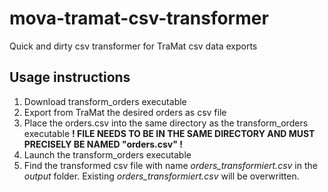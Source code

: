 # mova-tramat-csv-transformer
Quick and dirty csv transformer for TraMat csv data exports

## Usage instructions
1. Download transform_orders executable
2. Export from TraMat the desired orders as csv file
3. Place the orders.csv into the same directory as the transform_orders executable
   **! FILE NEEDS TO BE IN THE SAME DIRECTORY AND MUST PRECISELY BE NAMED "orders.csv" !**
4. Launch the transform_orders executable
5. Find the transformed csv file with name *orders_transformiert.csv* in the *output* folder. Existing *orders_transformiert.csv* will be overwritten.